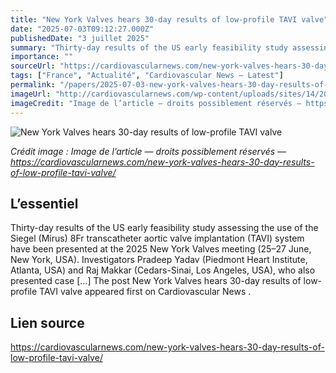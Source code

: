 ```yaml
---
title: "New York Valves hears 30-day results of low-profile TAVI valve"
date: "2025-07-03T09:12:27.000Z"
publishedDate: "3 juillet 2025"
summary: "Thirty-day results of the US early feasibility study assessing the use of the Siegel (Mirus) 8Fr transcatheter aortic valve implantation (TAVI) system have been presented at the 2025 New York Valves meeting (25–27 June, New York, USA). Investigators Pradeep Yadav (Piedmont Heart Institute, Atlanta, USA) and Raj Makkar (Cedars-Sinai, Los Angeles, USA), who also presented case [&#8230;] The post New York Valves hears 30-day results of low-profile TAVI valve appeared first on Cardiovascular News ."
importance: ""
sourceUrl: "https://cardiovascularnews.com/new-york-valves-hears-30-day-results-of-low-profile-tavi-valve/"
tags: ["France", "Actualité", "Cardiovascular News — Latest"]
permalink: "/papers/2025-07-03-new-york-valves-hears-30-day-results-of-low-profile-tavi-valve"
imageUrl: "http://cardiovascularnews.com/wp-content/uploads/sites/14/2024/06/IMG_0226-scaled.jpg"
imageCredit: "Image de l’article — droits possiblement réservés — https://cardiovascularnews.com/new-york-valves-hears-30-day-results-of-low-profile-tavi-valve/"
---
```


![New York Valves hears 30-day results of low-profile TAVI valve](http://cardiovascularnews.com/wp-content/uploads/sites/14/2024/06/IMG_0226-scaled.jpg)

*Crédit image : Image de l’article — droits possiblement réservés — https://cardiovascularnews.com/new-york-valves-hears-30-day-results-of-low-profile-tavi-valve/*

## L’essentiel

Thirty-day results of the US early feasibility study assessing the use of the Siegel (Mirus) 8Fr transcatheter aortic valve implantation (TAVI) system have been presented at the 2025 New York Valves meeting (25–27 June, New York, USA). Investigators Pradeep Yadav (Piedmont Heart Institute, Atlanta, USA) and Raj Makkar (Cedars-Sinai, Los Angeles, USA), who also presented case [&#8230;] The post New York Valves hears 30-day results of low-profile TAVI valve appeared first on Cardiovascular News .

## Lien source

https://cardiovascularnews.com/new-york-valves-hears-30-day-results-of-low-profile-tavi-valve/
